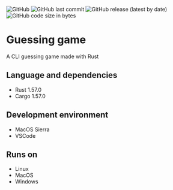 ![GitHub](https://img.shields.io/github/license/ruben69695/guessing-game?color=purple)
![GitHub last commit](https://img.shields.io/github/last-commit/ruben69695/guessing-game)
![GitHub release (latest by date)](https://img.shields.io/github/v/release/ruben69695/guessing-game?color=purple)
![GitHub code size in bytes](https://img.shields.io/github/languages/code-size/ruben69695/guessing-game?color=purple)

# Guessing game
A CLI guessing game made with Rust

## Language and dependencies
- Rust 1.57.0
- Cargo 1.57.0

## Development environment
- MacOS Sierra
- VSCode

## Runs on
- Linux
- MacOS
- Windows

